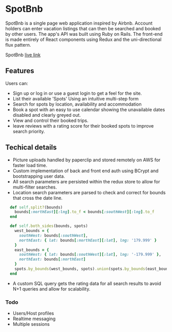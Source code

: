 # SpotBnb

SpotBnb is a single page web application inspired by Airbnb. Account holders can enter vacation listings that can then be searched and booked by other users. The app's API was built using Ruby on Rails. The front-end is made entirely of React components using Redux and the uni-directional flux pattern.

SpotBnb [live link][heroku]

[heroku]: http://spotbnb.herokuapp.com

## Features
Users can:

- Sign up or log in  or use a guest login to get a feel for the site.
- List their available 'Spots' Using an intuitive multi-step form
- Search for spots by location, availability and accommodation
- Book a spot with an easy to use calendar showing the unavailable dates disabled and clearly greyed out.
- View and control their booked trips.
- leave reviews with a rating score for their booked spots to improve search priority.

## Techical details
- Picture uploads handled by paperclip and stored remotely on AWS for faster load time.
- Custom implementation of back and front end auth using BCrypt and bootstrapping user data.
- All search parameters are persisted within the redux store to allow for multi-filter searches.
- Location search parameters are parsed to check and correct for bounds that cross the date line.
```ruby
  def self.split?(bounds)
    bounds[:northEast][:lng].to_f < bounds[:southWest][:lng].to_f
  end

  def self.both_sides(bounds, spots)
    west_bounds = {
      southWest: bounds[:southWest],
      northEast: { lat: bounds[:northEast][:lat], lng: '179.999' }
    }
    east_bounds = {
      southWest: { lat: bounds[:southWest][:lat], lng: '-179.999' },
      northEast: bounds[:northEast]
    }
    spots.by_bounds(west_bounds, spots).union(spots.by_bounds(east_bounds, spots))
  end
```
- A custom SQL query gets the rating data for all search results to avoid N+1 queries and allow for scalability.

### Todo
- Users/Host profiles
- Realtime messaging
- Multiple sessions
